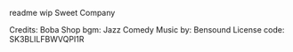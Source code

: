 readme wip 
Sweet Company

Credits: 
Boba Shop bgm: Jazz Comedy 
Music by: Bensound 
License code: SK3BLILFBWVQPI1R 

